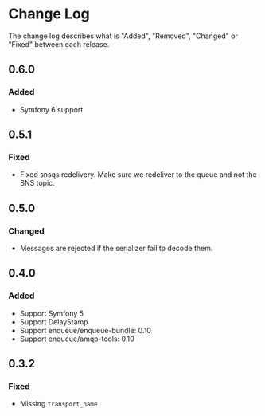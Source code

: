 # Change Log

The change log describes what is "Added", "Removed", "Changed" or "Fixed" between each release.

## 0.6.0

### Added

- Symfony 6 support

## 0.5.1

### Fixed

- Fixed snsqs redelivery. Make sure we redeliver to the queue and not the SNS topic.

## 0.5.0

### Changed

- Messages are rejected if the serializer fail to decode them.

## 0.4.0

### Added

- Support Symfony 5
- Support DelayStamp
- Support enqueue/enqueue-bundle: 0.10
- Support enqueue/amqp-tools: 0.10

## 0.3.2

### Fixed

- Missing `transport_name`